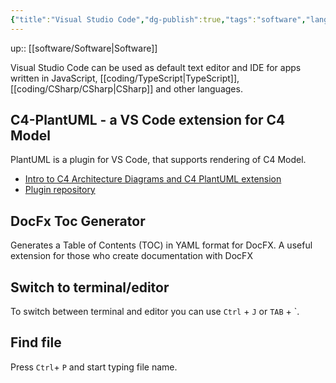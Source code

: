 ```yaml
---
{"title":"Visual Studio Code","dg-publish":true,"tags":"software","language":"en","permalink":"/software/visual-studio-code/","dgPassFrontmatter":true}
---
```


up:: [[software/Software\|Software]]

Visual Studio Code can be used as default text editor and IDE for apps written in JavaScript, [[coding/TypeScript\|TypeScript]], [[coding/CSharp/CSharp\|CSharp]] and other languages.

## C4-PlantUML - a VS Code extension for C4 Model

PlantUML is a plugin for VS Code, that supports rendering of C4 Model.  
- [Intro to C4 Architecture Diagrams and C4 PlantUML extension](https://www.youtube.com/watch?v=n-e1FDAtBuM)  
- [Plugin repository](https://github.com/plantuml-stdlib/C4-PlantUML)

## DocFx Toc Generator

Generates a Table of Contents (TOC) in YAML format for DocFX. A useful extension for those who create documentation with DocFX

## Switch to terminal/editor
To switch between terminal and editor you can use `Ctrl` + `J` or `TAB` + \`.

## Find file
Press `Ctrl`+ `P` and start typing file name.